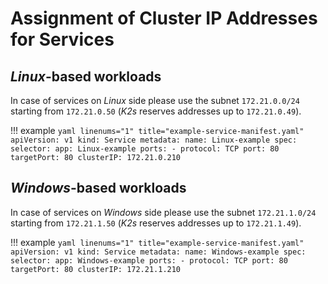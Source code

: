 <!--
SPDX-FileCopyrightText: © 2024 Siemens Healthcare GmbH
SPDX-License-Identifier: MIT
-->

# Assignment of Cluster IP Addresses for Services
## *Linux*-based workloads
In case of services on *Linux* side please use the subnet `172.21.0.0/24` starting from `172.21.0.50` (*K2s* reserves addresses up to `172.21.0.49`).

!!! example
    ```yaml linenums="1" title="example-service-manifest.yaml"
    apiVersion: v1
    kind: Service
    metadata:
    name: Linux-example
    spec:
    selector:
        app: Linux-example
    ports:
        - protocol: TCP
        port: 80
        targetPort: 80
    clusterIP: 172.21.0.210
    ```

## *Windows*-based workloads
In case of services on *Windows* side please use the subnet `172.21.1.0/24` starting from `172.21.1.50` (*K2s* reserves addresses up to `172.21.1.49`).

!!! example
    ```yaml linenums="1" title="example-service-manifest.yaml"
    apiVersion: v1
    kind: Service
    metadata:
    name: Windows-example
    spec:
    selector:
        app: Windows-example
    ports:
        - protocol: TCP
        port: 80
        targetPort: 80
    clusterIP: 172.21.1.210
    ```